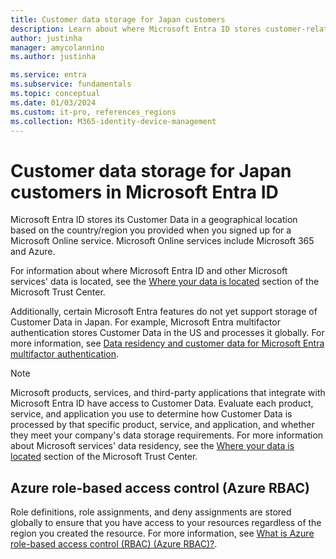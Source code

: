 ```yaml
---
title: Customer data storage for Japan customers
description: Learn about where Microsoft Entra ID stores customer-related data for its Japan customers.
author: justinha
manager: amycolannino
ms.author: justinha

ms.service: entra
ms.subservice: fundamentals
ms.topic: conceptual
ms.date: 01/03/2024
ms.custom: it-pro, references_regions
ms.collection: M365-identity-device-management
---
```


# Customer data storage for Japan customers in Microsoft Entra ID

Microsoft Entra ID stores its Customer Data in a geographical location based on the country/region you provided when you signed up for a Microsoft Online service. Microsoft Online services include Microsoft 365 and Azure.

For information about where Microsoft Entra ID and other Microsoft services' data is located, see the [Where your data is located](https://www.microsoft.com/trust-center/privacy/data-location) section of the Microsoft Trust Center.

Additionally, certain Microsoft Entra features do not yet support storage of Customer Data in Japan. For example, Microsoft Entra multifactor authentication stores Customer Data in the US and processes it globally. For more information, see [Data residency and customer data for Microsoft Entra multifactor authentication](~/identity/authentication/concept-mfa-data-residency.md).

> [!NOTE]
> Microsoft products, services, and third-party applications that integrate with Microsoft Entra ID have access to Customer Data. Evaluate each product, service, and application you use to determine how Customer Data is processed by that specific product, service, and application, and whether they meet your company's data storage requirements. For more information about Microsoft services' data residency, see the [Where your data is located](https://www.microsoft.com/trust-center/privacy/data-location) section of the Microsoft Trust Center.

## Azure role-based access control (Azure RBAC)

Role definitions, role assignments, and deny assignments are stored globally to ensure that you have access to your resources regardless of the region you created the resource. For more information, see [What is Azure role-based access control (RBAC) (Azure RBAC)?](/azure/role-based-access-control/overview#where-is-azure-rbac-data-stored).
